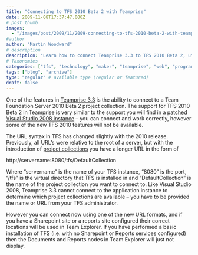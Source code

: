```yaml
---
title: "Connecting to TFS 2010 Beta 2 with Teamprise"
date: 2009-11-08T17:37:47.000Z
# post thumb
images:
  - "/images/post/2009/11/2009-connecting-to-tfs-2010-beta-2-with-teamprise.jpg"
#author
author: "Martin Woodward"
# description
description: "Learn how to connect Teamprise 3.3 to TFS 2010 Beta 2, utilising the new URL format for seamless integration and project management."
# Taxonomies
categories: ["tfs", "technology", "maker", "teamprise", "web", "programming", "personal"]
tags: ["blog", "archive"]
type: "regular" # available type (regular or featured)
draft: false
---
```

One of the features in [Teamprise 3.3](http://www.teamprise.com) is the ability to connect to a Team Foundation Server 2010 Beta 2 project collection.  The support for TFS 2010 Beta 2 in Teamprise is very similar to the support you will find in a [patched Visual Studio 2008 instance](http://www.microsoft.com/downloads/details.aspx?FamilyID=CF13EA45-D17B-4EDC-8E6C-6C5B208EC54D) – you can connect and work correctly, however some of the new TFS 2010 features will not be available.  

The URL syntax in TFS has changed slightly with the 2010 release.  Previously, all URL’s were relative to the root of a server, but with the introduction of [project collections](http://msdn.microsoft.com/en-us/library/dd236915(VS.100).aspx) you have a longer URL in the form of     

http://servername:8080/tfs/DefaultCollection   

Where “servername” is the name of your TFS instance, “8080” is the port, “/tfs” is the virtual directory that TFS is installed in and “DefaultCollection” is the name of the project collection you want to connect to.  Like Visual Studio 2008, Teamprise 3.3 cannot connect to the application instance to determine which project collections are available – you have to be provided the name or URL from your TFS administrator.  

However you can connect now using one of the new URL formats, and if you have a Sharepoint site or a reports site configured their correct locations will be used in Team Explorer.  If you have performed a basic installation of TFS (i.e. with no Sharepoint or Reports services configured) then the Documents and Reports nodes in Team Explorer will just not display.